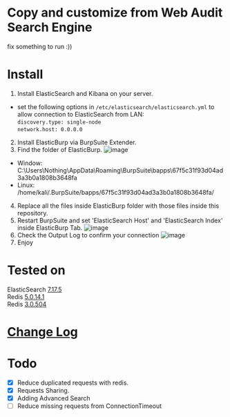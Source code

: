 # Copy and customize from Web Audit Search Engine
fix something to run :))
# Install 
1. Install ElasticSearch and Kibana on your server.
* set the following options in `/etc/elasticsearch/elasticsearch.yml` to allow connection to ElasticSearch from LAN: <br>
  `discovery.type: single-node`<br>
  `network.host: 0.0.0.0`

2. Install ElasticBurp via BurpSuite Extender.
3. Find the folder of ElasticBurp.
![image](https://user-images.githubusercontent.com/43785370/183043529-05195637-d0ea-47d1-8096-f76d6a7d4a04.png)
* Window: C:\Users\Nothing\AppData\Roaming\BurpSuite\bapps\67f5c31f93d04ad3a3b0a1808b3648fa
* Linux: /home/kali/.BurpSuite/bapps/67f5c31f93d04ad3a3b0a1808b3648fa/
4. Replace all the files inside ElasticBurp folder with those files inside this repository.  
5. Restart BurpSuite and set 'ElasticSearch Host' and 'ElasticSearch Index' inside ElasticBurp Tab.
![image](https://user-images.githubusercontent.com/43785370/183050436-d4691786-ea79-4b77-8c11-d4f60d7d4802.png)
6. Check the Output Log to confirm your connection
![image](https://user-images.githubusercontent.com/97270758/183054869-7cee7208-3e4e-4227-a63d-67e864c95478.png)
7. Enjoy
# Tested on
ElasticSearch [7.17.5](https://www.elastic.co/downloads/past-releases/elasticsearch-7-17-5)   <br>
Redis [5.0.14.1](https://github.com/tporadowski/redis/releases) <br>
Redis [3.0.504](https://github.com/microsoftarchive/redis/releases/tag/win-3.0.504) <br>
# [Change Log](CHANGELOG.md) 
# Todo 

- [x] Reduce duplicated requests with redis.
- [x] Requests Sharing.
- [x] Adding Advanced Search
- [ ] Reduce missing requests from ConnectionTimeout
